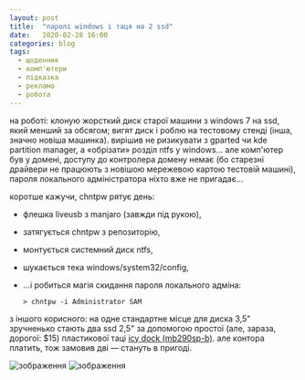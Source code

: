 ```yaml
---
layout: post
title:  "паролі windows і таця на 2 ssd"
date:   2020-02-28 16:00
categories: blog
tags: 
  - щоденник
  - комп'ютери
  - підказка
  - реклама
  - робота
---
```


на роботі: клоную жорсткий диск старої машини з windows 7 на ssd, який менший за обсягом; вигят диск і роблю на тестовому стенді (інша, значно новіша машинка). вирішив не ризикувати з gparted чи kde partition manager, а «обрізати» розділ ntfs у windows… але комп'ютер був у домені, доступу до контролера домену немає (бо старезні драйвери не працюють з новішою мережевою картою тестовій машині), пароля локального адміністратора ніхто вже не пригадає…

коротше кажучи, chntpw рятує день: 

* флешка liveusb з manjaro (завжди під рукою), 
* затягується chntpw з репозиторію, 
* монтується системний диск ntfs, 
* шукається тека windows/system32/config,
* …і робиться магія скидання пароля локального адміна:

    ```> chntpw -i Administrator SAM```
    
з іншого корисного: на одне стандартне місце для диска 3,5" зручненько стають два ssd 2,5" за допомогою простої (але, зараза, дорогої: $15) пластикової таці [icy dock (mb290sp-b)](https://www.amazon.ca/MB290SP-B-Dual-Mounting-Bracket-Internal/dp/B071RL2CL1?keywords=icy+dock+mb290sp-b&qid=1582646374&sr=8-1-fkmr0). але контора платить, тож замовив дві — стануть в пригоді.

![зображення](/assets/images/2020/2020-02-28-caddy4ssd-1.jpg)
![зображення](/assets/images/2020/2020-02-28-caddy4ssd-2.jpg)
